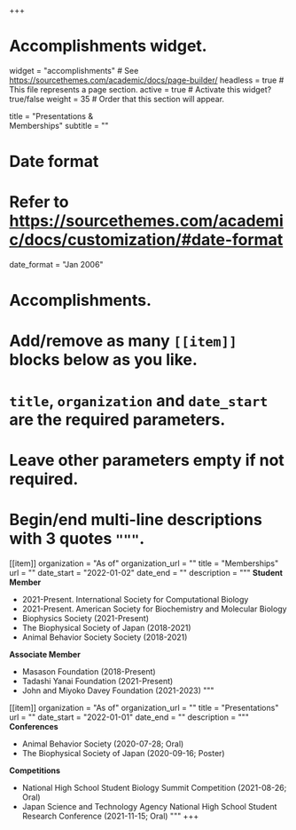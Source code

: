 +++
# Accomplishments widget.
widget = "accomplishments"  # See https://sourcethemes.com/academic/docs/page-builder/
headless = true  # This file represents a page section.
active = true  # Activate this widget? true/false
weight = 35  # Order that this section will appear.

title = "Presentations &<br>Memberships"
subtitle = ""

# Date format
#   Refer to https://sourcethemes.com/academic/docs/customization/#date-format
date_format = "Jan 2006"

# Accomplishments.
#   Add/remove as many `[[item]]` blocks below as you like.
#   `title`, `organization` and `date_start` are the required parameters.
#   Leave other parameters empty if not required.
#   Begin/end multi-line descriptions with 3 quotes `"""`.

[[item]]
  organization = "As of"
  organization_url = ""
  title = "Memberships"
  url = ""
  date_start = "2022-01-02"
  date_end = ""
  description = """
  **Student Member**
  * 2021-Present. International Society for Computational Biology
  * 2021-Present. American Society for Biochemistry and Molecular Biology
  * Biophysics Society (2021-Present)
  * The Biophysical Society of Japan (2018-2021)
  * Animal Behavior Society Society (2018-2021)
  
  **Associate Member**
  * Masason Foundation (2018-Present)
  * Tadashi Yanai Foundation (2021-Present)
  * John and Miyoko Davey Foundation (2021-2023)
  """

[[item]]
  organization = "As of"
  organization_url = ""
  title = "Presentations"
  url = ""
  date_start = "2022-01-01"
  date_end = ""
  description = """
  **Conferences**
  * Animal Behavior Society (2020-07-28; Oral)
  * The Biophysical Society of Japan (2020-09-16; Poster)
  
  **Competitions**
  * National High School Student Biology Summit Competition (2021-08-26; Oral)
  * Japan Science and Technology Agency National High School Student Research Conference (2021-11-15; Oral)
  """
+++
